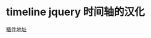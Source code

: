 # timeline jquery 时间轴的汉化
[插件地址](http://www.jqueryscript.net/demo/Responsive-Dynamic-Timeline-Plugin-For-jQuery-Timeliner/)
